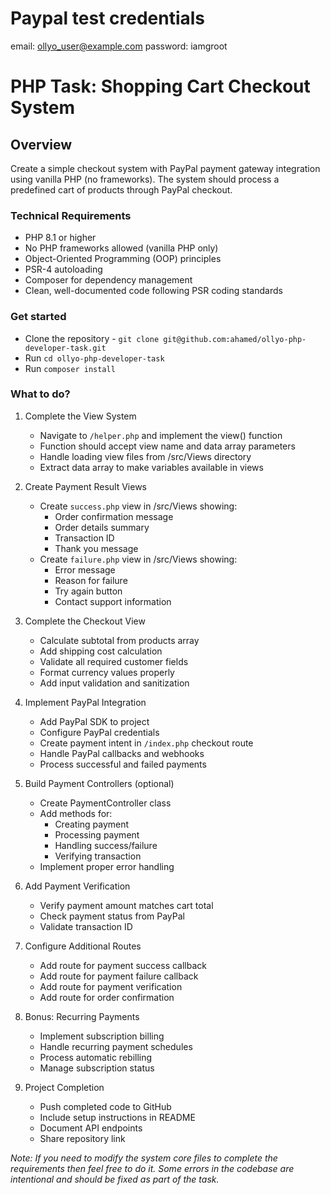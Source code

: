 # Paypal test credentials
email: ollyo_user@example.com
password: iamgroot


# PHP Task: Shopping Cart Checkout System

## Overview
Create a simple checkout system with PayPal payment gateway integration using vanilla PHP (no frameworks). The system should process a predefined cart of products through PayPal checkout.

### Technical Requirements
- PHP 8.1 or higher
- No PHP frameworks allowed (vanilla PHP only)
- Object-Oriented Programming (OOP) principles
- PSR-4 autoloading
- Composer for dependency management
- Clean, well-documented code following PSR coding standards

### Get started
- Clone the repository - `git clone git@github.com:ahamed/ollyo-php-developer-task.git`
- Run `cd ollyo-php-developer-task`
- Run `composer install`

### What to do?
1. Complete the View System
   - Navigate to `/helper.php` and implement the view() function
   - Function should accept view name and data array parameters
   - Handle loading view files from /src/Views directory
   - Extract data array to make variables available in views

2. Create Payment Result Views
   - Create `success.php` view in /src/Views showing:
     - Order confirmation message
     - Order details summary
     - Transaction ID
     - Thank you message
   - Create `failure.php` view in /src/Views showing:
     - Error message
     - Reason for failure
     - Try again button
     - Contact support information

3. Complete the Checkout View
   - Calculate subtotal from products array
   - Add shipping cost calculation
   - Validate all required customer fields
   - Format currency values properly
   - Add input validation and sanitization

4. Implement PayPal Integration
   - Add PayPal SDK to project
   - Configure PayPal credentials
   - Create payment intent in `/index.php` checkout route
   - Handle PayPal callbacks and webhooks
   - Process successful and failed payments

5. Build Payment Controllers (optional)
   - Create PaymentController class
   - Add methods for:
     - Creating payment
     - Processing payment
     - Handling success/failure
     - Verifying transaction
   - Implement proper error handling

6. Add Payment Verification
   - Verify payment amount matches cart total
   - Check payment status from PayPal
   - Validate transaction ID

7. Configure Additional Routes
   - Add route for payment success callback
   - Add route for payment failure callback
   - Add route for payment verification
   - Add route for order confirmation

8. Bonus: Recurring Payments
   - Implement subscription billing
   - Handle recurring payment schedules
   - Process automatic rebilling
   - Manage subscription status

9. Project Completion
   - Push completed code to GitHub
   - Include setup instructions in README
   - Document API endpoints
   - Share repository link

*Note: If you need to modify the system core files to complete the requirements then feel free to do it. Some errors in the codebase are intentional and should be fixed as part of the task.*